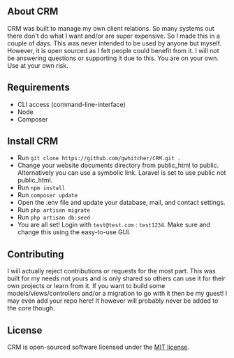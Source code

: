 ## About CRM

CRM was built to manage my own client relations.  So many systems out there don't do what I want and/or are super expensive.  So I made this in a couple of days.  This was never intended to be used by anyone but myself.  However, it is open sourced as I felt people could benefit from it.  I will not be answering questions or supporting it due to this.  You are on your own.  Use at your own risk.

## Requirements

* CLI access (command-line-interface)
* Node
* Composer

## Install CRM

* Run ```git clone https://github.com/gwhitcher/CRM.git .```
* Change your website documents directory from public_html to public.  Alternatively you can use a symbolic link.  Laravel is set to use public not public_html.
* Run ``npm install``
* Run ``composer update``
* Open the .env file and update your database, mail, and contact settings.
* Run ``php artisan migrate``
* Run ``php artisan db:seed``
* You are all set!  Login with ``test@test.com`` : ``test1234``.  Make sure and change this using the easy-to-use GUI.

## Contributing

I will actually reject contributions or requests for the most part.  This was built for my needs not yours and is only shared so others can use it for their own projects or learn from it.  If you want to build some models/views/controllers and/or a migration to go with it then be my guest!  I may even add your repo here!  It however will probably never be added to the core though.

## License

CRM is open-sourced software licensed under the [MIT license](https://opensource.org/licenses/MIT).
